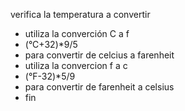 verifica la temperatura a convertir
* utiliza la converción C a f 
* (°C+32)*9/5
* para convertir de celcius a farenheit
* utiliza la convercion f a c
* (°F-32)*5/9
* para convertir de farenheit a celsius
* fin
